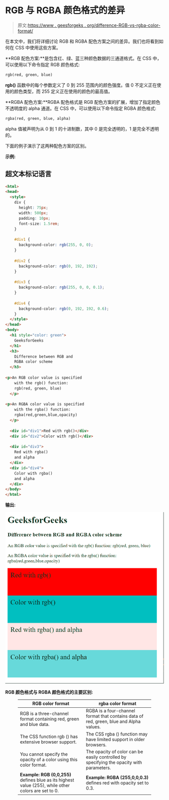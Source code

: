 # RGB 与 RGBA 颜色格式的差异

> 原文:[https://www . geesforgeks . org/difference-RGB-vs-rgba-color-format/](https://www.geeksforgeeks.org/difference-between-rgb-vs-rgba-color-format/)

在本文中，我们将详细讨论 RGB 和 RGBA 配色方案之间的差异。我们也将看到如何在 CSS 中使用这些方案。

**RGB 配色方案:**是包含红、绿、蓝三种颜色数据的三通道格式。在 CSS 中，可以使用以下命令指定 RGB 颜色格式:

```html
rgb(red, green, blue)
```

**rgb()** 函数中的每个参数定义了 0 到 255 范围内的颜色强度。值 0 不定义正在使用的颜色类型，而 255 定义正在使用的颜色的最高值。

**RGBA 配色方案:**RGBA 配色格式是 RGB 配色方案的扩展，增加了指定颜色不透明度的 alpha 通道。在 CSS 中，可以使用以下命令指定 RGBA 颜色格式:

```html
rgba(red, green, blue, alpha)
```

alpha 值被声明为从 0 到 1 的十进制数，其中 0 是完全透明的，1 是完全不透明的。

下面的例子演示了这两种配色方案的区别。

**示例:**

## 超文本标记语言

```html
<html>
<head>
  <style>
    div {
      height: 75px;
      width: 500px;
      padding: 10px;
      font-size: 1.5rem;
    }

    #div1 {
      background-color: rgb(255, 0, 0);
    }

    #div2 {
      background-color: rgb(0, 192, 192);
    }

    #div3 {
      background-color: rgb(255, 0, 0, 0.1);
    }

    #div4 {
      background-color: rgb(0, 192, 192, 0.6);
    }
  </style>
</head>
<body>
  <h1 style="color: green">
    GeeksforGeeks
  </h1>
  <h3>
    Difference between RGB and 
    RGBA color scheme
  </h3>

<p>An RGB color value is specified
    with the rgb() function:
    rgb(red, green, blue)
  </p>

<p>An RGBA color value is specified 
    with the rgba() function:
    rgba(red,green,blue,opacity)
  </p>

  <div id="div1">Red with rgb()</div>
  <div id="div2">Color with rgb()</div>

  <div id="div3">
    Red with rgba() 
    and alpha
  </div>
  <div id="div4">
    Color with rgba()
    and alpha
  </div>
</body>
</html>
```

**输出:**

![](img/0e21fd158a3c8ab012a5a024997e1a6a.png)

**RGB 颜色格式与 RGBA 颜色格式的主要区别:**

<figure class="table">

| **RGB color format** | **rgba color format** |
| --- | --- |
| RGB is a three-channel format containing red, green and blue data. | RGBA is a four-channel format that contains data of red, green, blue and Alpha values. |
| The CSS function rgb () has extensive browser support. | The CSS rgba () function may have limited support in older browsers. |
| You cannot specify the opacity of a color using this color format. | The opacity of color can be easily controlled by specifying the opacity with parameters. |
| **Example:** **RGB (0,0,255)** defines blue as its highest value (255), while other colors are set to 0. | **Example:** **RGBA (255,0,0,0.3)** defines red with opacity set to 0.3. |

</figure>